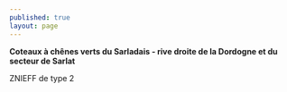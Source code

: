 ```yaml
---
published: true
layout: page
---
```

**Coteaux à chênes verts du Sarladais - rive droite de la Dordogne et du secteur de Sarlat**

ZNIEFF de type 2
